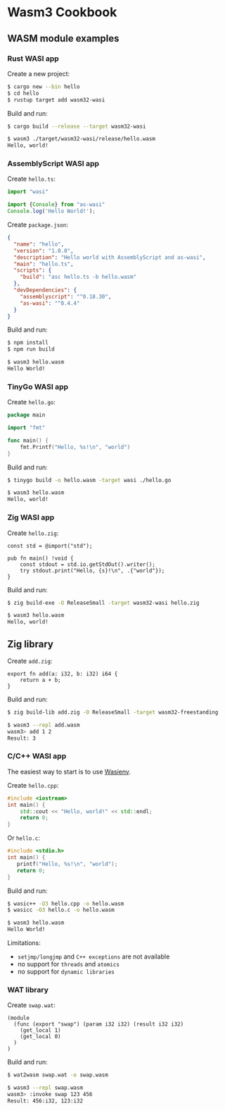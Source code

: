 # Wasm3 Cookbook

## WASM module examples

### Rust WASI app

Create a new project:
```sh
$ cargo new --bin hello
$ cd hello
$ rustup target add wasm32-wasi
```

Build and run:
```sh
$ cargo build --release --target wasm32-wasi

$ wasm3 ./target/wasm32-wasi/release/hello.wasm
Hello, world!
```

### AssemblyScript WASI app

Create `hello.ts`:
```ts
import "wasi"

import {Console} from "as-wasi"
Console.log('Hello World!');
```

Create `package.json`:
```json
{
  "name": "hello",
  "version": "1.0.0",
  "description": "Hello world with AssemblyScript and as-wasi",
  "main": "hello.ts",
  "scripts": {
    "build": "asc hello.ts -b hello.wasm"
  },
  "devDependencies": {
    "assemblyscript": "^0.18.30",
    "as-wasi": "^0.4.4"
  }
}
```

Build and run:
```sh
$ npm install
$ npm run build

$ wasm3 hello.wasm
Hello World!
```

### TinyGo WASI app

Create `hello.go`:
```go
package main

import "fmt"

func main() {
    fmt.Printf("Hello, %s!\n", "world")
}
```

Build and run:
```sh
$ tinygo build -o hello.wasm -target wasi ./hello.go

$ wasm3 hello.wasm
Hello, world!
```

### Zig WASI app

Create `hello.zig`:
```zig
const std = @import("std");

pub fn main() !void {
    const stdout = std.io.getStdOut().writer();
    try stdout.print("Hello, {s}!\n", .{"world"});
}
```

Build and run:
```sh
$ zig build-exe -O ReleaseSmall -target wasm32-wasi hello.zig

$ wasm3 hello.wasm
Hello, world!
```

## Zig library

Create `add.zig`:
```zig
export fn add(a: i32, b: i32) i64 {
    return a + b;
}
```

Build and run:
```sh
$ zig build-lib add.zig -O ReleaseSmall -target wasm32-freestanding

$ wasm3 --repl add.wasm
wasm3> add 1 2
Result: 3
```

### C/C++ WASI app

The easiest way to start is to use [Wasienv](https://github.com/wasienv/wasienv).

Create `hello.cpp`:
```cpp
#include <iostream>
int main() {
    std::cout << "Hello, world!" << std::endl;
    return 0;
}
```

Or `hello.c`:
```c
#include <stdio.h>
int main() {
   printf("Hello, %s!\n", "world");
   return 0;
}
```

Build and run:
```sh
$ wasic++ -O3 hello.cpp -o hello.wasm
$ wasicc -O3 hello.c -o hello.wasm

$ wasm3 hello.wasm
Hello World!
```

Limitations:
- `setjmp/longjmp` and `C++ exceptions` are not available
- no support for `threads` and `atomics`
- no support for `dynamic libraries`

### WAT library

Create `swap.wat`:
```wat
(module
  (func (export "swap") (param i32 i32) (result i32 i32)
    (get_local 1)
    (get_local 0)
  )
)
```

Build and run:
```sh
$ wat2wasm swap.wat -o swap.wasm

$ wasm3 --repl swap.wasm
wasm3> :invoke swap 123 456
Result: 456:i32, 123:i32
```
